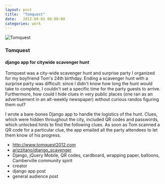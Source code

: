 ```yaml
---
layout: post
title:  "Tomquest"
date:   2012-09-01 00:00:00
categories: work
---
```


<div class="banner">
    <img src="/img/tomquestThumb.jpg" alt="Tomquest" class="workThumb"/>
    <div class="title">
        <h3>Tomquest</h3>
        <h4>django app for citywide scavenger hunt</h4>
    </div>
</div>

<div class="detail">
    <p>
        Tomquest was a city-wide scavenger hunt and surprise party I organized for my boyfriend Tom's 24th birthday. Ending a scavenger hunt with a surprise party was difficult: since I didn't know how long the hunt would take to complete, I couldn't set a specific time for the party guests to arrive. Furthermore, how could I hide clues in very public places (one ran as an advertisement in an alt-weekly newspaper) without curious randos figuring them out?
    </p>
    <p>
        I wrote a bare-bones Django app to handle the logistics of the hunt. Clues, which were hidden throughout the city, included QR codes and passwords, which unlocked hints to find the following clues. As soon as Tom scanned a QR code for a particular clue, the app emailed all the party attendees to let them know of his progress.
    </p>
    <ul class="workMeta">
        <li class="link"><a href="http://www.tomquest2012.com" target="_blank">http://www.tomquest2012.com</a></li>
        <li class="github"><a href="https://github.com/arizzitano/django_scavenger">arizzitano/django_scavenger</a></li>
        <li class="builtWith">Django, jQuery Mobile, QR codes, cardboard, wrapping paper, balloons, Camberville community spirit</li>
        <li class="role">creator</li>
        <li class="readMore">django app post</li>
        <li class="readMore">general audience post</li>
    </ul>
</div>
